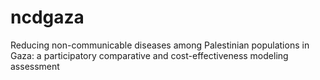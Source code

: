# ncdgaza
Reducing non-communicable diseases among Palestinian populations in Gaza: a participatory comparative and cost-effectiveness modeling assessment
